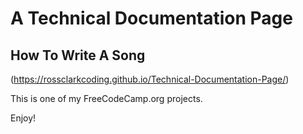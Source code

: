 # A Technical Documentation Page

## How To Write A Song 
(https://rossclarkcoding.github.io/Technical-Documentation-Page/)

This is one of my FreeCodeCamp.org projects.

Enjoy!
